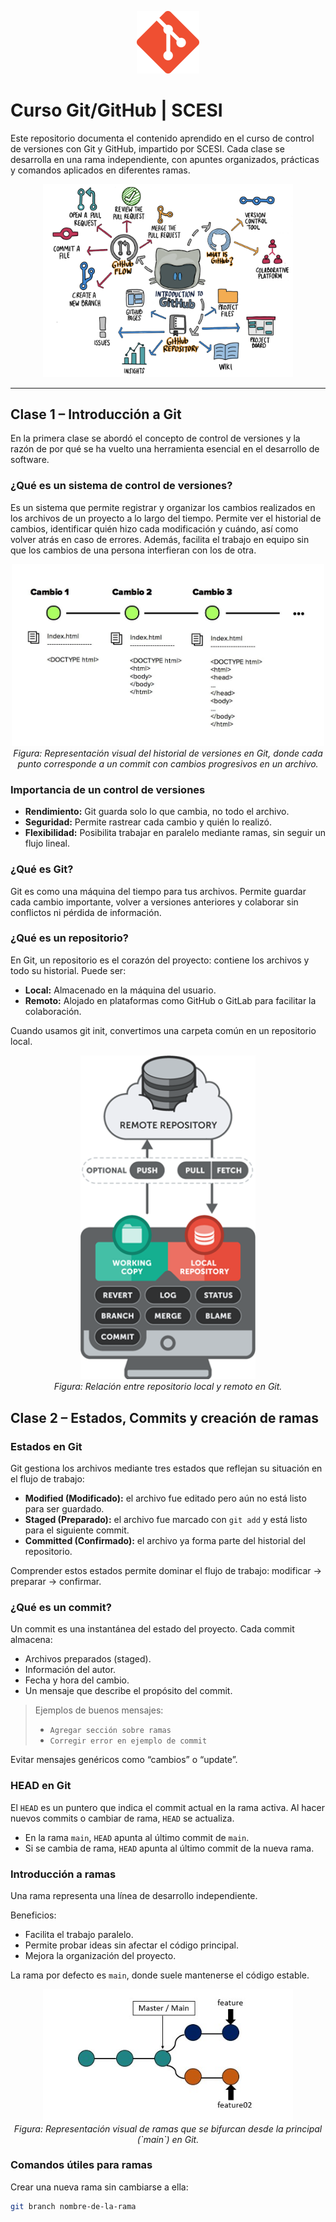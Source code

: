<p align="center">
  <img src="img/git.png" alt="Logo" width="100"/>
</p>

# Curso Git/GitHub | SCESI

Este repositorio documenta el contenido aprendido en el curso de control de versiones con Git y GitHub, impartido por SCESI. Cada clase se desarrolla en una rama independiente, con apuntes organizados, prácticas y comandos aplicados en diferentes ramas.

<p align="center">
  <img src="img/img1.png" alt="Introducción a Git" width="400"/>
</p>

---

## Clase 1 – Introducción a Git

En la primera clase se abordó el concepto de control de versiones y la razón de por qué se ha vuelto una herramienta esencial en el desarrollo de software.

### ¿Qué es un sistema de control de versiones?

Es un sistema que permite registrar y organizar los cambios realizados en los archivos de un proyecto a lo largo del tiempo. Permite ver el historial de cambios, identificar quién hizo cada modificación y cuándo, así como volver atrás en caso de errores. Además, facilita el trabajo en equipo sin que los cambios de una persona interfieran con los de otra.

<p align="center">
  <img src="img/versiones.png" alt="Historial de versiones en Git" width="500"/><br>
  <em>Figura: Representación visual del historial de versiones en Git, donde cada punto corresponde a un commit con cambios progresivos en un archivo.</em>
</p>

### Importancia de un control de versiones

- **Rendimiento:** Git guarda solo lo que cambia, no todo el archivo.
- **Seguridad:** Permite rastrear cada cambio y quién lo realizó.
- **Flexibilidad:** Posibilita trabajar en paralelo mediante ramas, sin seguir un flujo lineal.

### ¿Qué es Git?

Git es como una máquina del tiempo para tus archivos. Permite guardar cada cambio importante, volver a versiones anteriores y colaborar sin conflictos ni pérdida de información.

### ¿Qué es un repositorio?

En Git, un repositorio es el corazón del proyecto: contiene los archivos y todo su historial. Puede ser:

- **Local:** Almacenado en la máquina del usuario.
- **Remoto:** Alojado en plataformas como GitHub o GitLab para facilitar la colaboración.

Cuando usamos git init, convertimos una carpeta común en un repositorio local.

<p align="center">
  <img src="img/repositorio.png" alt="Repositorio local vs remoto" width="280"/><br>
  <em>Figura: Relación entre repositorio local y remoto en Git.</em>
</p>



## Clase 2 – Estados, Commits y creación de ramas

### Estados en Git
Git gestiona los archivos mediante tres estados que reflejan su situación en el flujo de trabajo:

- **Modified (Modificado):** el archivo fue editado pero aún no está listo para ser guardado.
- **Staged (Preparado):** el archivo fue marcado con `git add` y está listo para el siguiente commit.
- **Committed (Confirmado):** el archivo ya forma parte del historial del repositorio.

Comprender estos estados permite dominar el flujo de trabajo: modificar → preparar → confirmar.

### ¿Qué es un commit?
Un commit es una instantánea del estado del proyecto. Cada commit almacena:
- Archivos preparados (staged).
- Información del autor.
- Fecha y hora del cambio.
- Un mensaje que describe el propósito del commit.

> Ejemplos de buenos mensajes:
> - `Agregar sección sobre ramas`
> - `Corregir error en ejemplo de commit`

Evitar mensajes genéricos como “cambios” o “update”.

### HEAD en Git
El `HEAD` es un puntero que indica el commit actual en la rama activa. Al hacer nuevos commits o cambiar de rama, `HEAD` se actualiza.

- En la rama `main`, `HEAD` apunta al último commit de `main`.
- Si se cambia de rama, `HEAD` apunta al último commit de la nueva rama.

### Introducción a ramas
Una rama representa una línea de desarrollo independiente.

Beneficios:
- Facilita el trabajo paralelo.
- Permite probar ideas sin afectar el código principal.
- Mejora la organización del proyecto.

La rama por defecto es `main`, donde suele mantenerse el código estable.

<p align="center">
  <img src="img/Head.jpeg" alt="HEAD y ramas en Git" width="400"/>
  <br>
  <em>Figura: Representación visual de ramas que se bifurcan desde la principal (`main`) en Git.</em>
</p>

### Comandos útiles para ramas
Crear una nueva rama sin cambiarse a ella:
```bash
git branch nombre-de-la-rama
